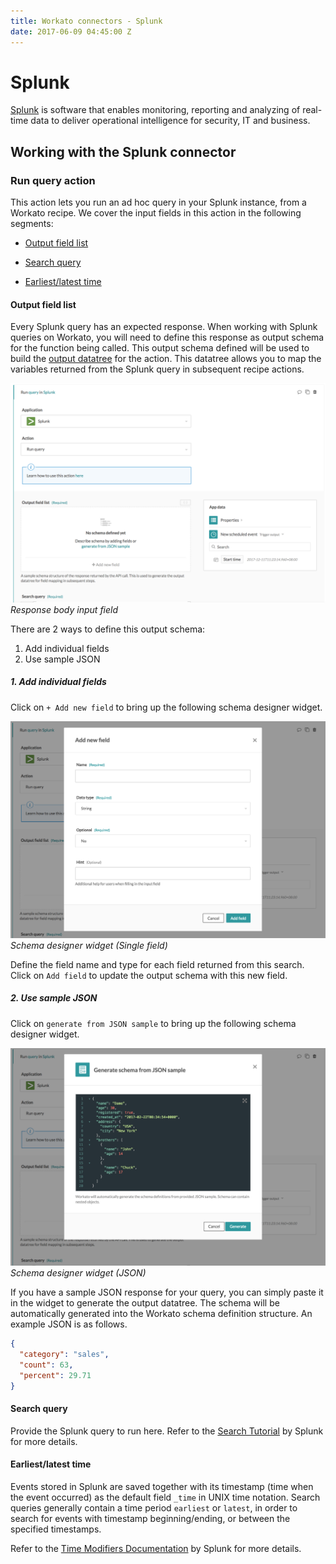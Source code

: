 ```yaml
---
title: Workato connectors - Splunk
date: 2017-06-09 04:45:00 Z
---
```


# Splunk
[Splunk](https://www.splunk.com/) is software that enables monitoring, reporting and analyzing of real-time data to deliver operational intelligence for security, IT and business.

## Working with the Splunk connector

### Run query action
This action lets you run an ad hoc query in your Splunk instance, from a Workato recipe. We cover the input fields in this action in the following segments:

- [Output field list](#output-field-list)

- [Search query](#search-query)

- [Earliest/latest time](#earliestlatest-time)

#### Output field list
Every Splunk query has an expected response. When working with Splunk queries on Workato, you will need to define this response as output schema for the function being called. This output schema defined will be used to build the [output datatree](/workato-concepts.md#datatree-and-datapills) for the action. This datatree allows you to map the variables returned from the Splunk query in subsequent recipe actions.

![Schema Designer](/assets/images/splunk/response_body_input_field.png)
*Response body input field*

There are 2 ways to define this output schema:
1. Add individual fields
2. Use sample JSON

##### 1. Add individual fields
Click on `+ Add new field` to bring up the following schema designer widget.

![Single field pop up](/assets/images/splunk/individual_field_pop_up.png)
*Schema designer widget (Single field)*

Define the field name and type for each field returned from this search. Click on `Add field` to update the output schema with this new field.

##### 2. Use sample JSON
Click on `generate from JSON sample` to bring up the following schema designer widget.

![Sample JSON pop up](/assets/images/splunk/sample_json_pop_up.png)
*Schema designer widget (JSON)*

If you have a sample JSON response for your query, you can simply paste it in the widget to generate the output datatree. The schema will be automatically generated into the Workato schema definition structure. An example JSON is as follows.

```json
{
  "category": "sales",
  "count": 63,
  "percent": 29.71
}
```

#### Search query
Provide the Splunk query to run here. Refer to the [Search Tutorial](https://docs.splunk.com/Documentation/Splunk/latest/SearchTutorial/Usethesearchlanguage) by Splunk for more details.

#### Earliest/latest time
Events stored in Splunk are saved together with its timestamp (time when the event occurred) as the default field `_time` in UNIX time notation. Search queries generally contain a time period `earliest` or `latest`, in order to search for events with timestamp beginning/ending, or between the specified timestamps.

Refer to the [Time Modifiers Documentation](https://docs.splunk.com/Documentation/SplunkCloud/6.6.3/SearchReference/SearchTimeModifiers) by Splunk for more details.

